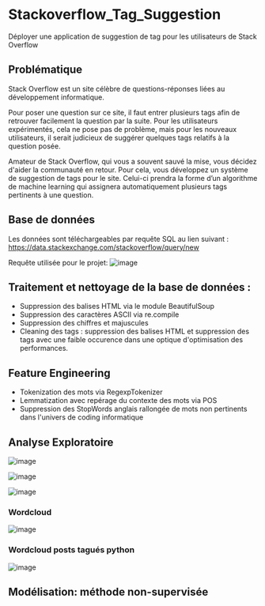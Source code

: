# Stackoverflow_Tag_Suggestion
Déployer une application de suggestion de tag pour les utilisateurs de Stack Overflow

## Problématique

Stack Overflow est un site célèbre de questions-réponses liées au développement informatique.

Pour poser une question sur ce site, il faut entrer plusieurs tags afin de retrouver facilement la question par la suite. Pour les utilisateurs expérimentés, cela ne pose pas de problème, mais pour les nouveaux utilisateurs, il serait judicieux de suggérer quelques tags relatifs à la question posée.

Amateur de Stack Overflow, qui vous a souvent sauvé la mise, vous décidez d'aider la communauté en retour. Pour cela, vous développez un système de suggestion de tags pour le site. Celui-ci prendra la forme d’un algorithme de machine learning qui assignera automatiquement plusieurs tags pertinents à une question.

## Base de données

Les données sont téléchargeables par requête SQL au lien suivant :
https://data.stackexchange.com/stackoverflow/query/new

Requête utilisée pour le projet:
![image](https://user-images.githubusercontent.com/76253068/170725433-3271cc91-8e54-429d-ba92-2e1fe4da59ad.png)

## Traitement et nettoyage de la base de données :

- Suppression des balises HTML via le module BeautifulSoup
- Suppression des caractères ASCII via re.compile
- Suppression des chiffres et majuscules
- Cleaning des tags : suppression des balises HTML et suppression des tags avec une faible occurence dans une optique d'optimisation des performances.

## Feature Engineering

- Tokenization des mots via RegexpTokenizer
- Lemmatization avec repérage du contexte des mots via POS
- Suppression des StopWords anglais rallongée de mots non pertinents dans l'univers de coding informatique

## Analyse Exploratoire

![image](https://user-images.githubusercontent.com/76253068/170726737-3a4bf8fc-ec28-40c9-b3e2-1a4363461221.png)

![image](https://user-images.githubusercontent.com/76253068/170726767-a355dbbc-2f99-42ad-8bfe-41fc285b3bbb.png)

![image](https://user-images.githubusercontent.com/76253068/170726795-868a55a1-abd1-4968-ae5d-d54ac3eb7173.png)

### Wordcloud 

![image](https://user-images.githubusercontent.com/76253068/170726861-295d6c9d-3f24-4d31-aa3e-cabd26fc4ee8.png)

### Wordcloud posts tagués python

![image](https://user-images.githubusercontent.com/76253068/170726947-dbb81800-5f11-4968-ac1b-8116b1869705.png)

## Modélisation: méthode non-supervisée
